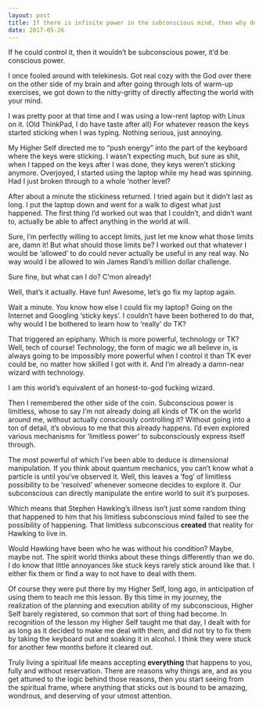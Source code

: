 ```yaml
---
layout: post
title: If there is infinite power in the subconscious mind, then why doesn&#39;t Stephen Hawking use it to cure himself?
date: 2017-05-26
---
```


<p>If he could control it, then it wouldn’t be subconscious power, it’d be conscious power.</p><p>I once fooled around with telekinesis. Got real cozy with the God over there on the other side of my brain and after going through lots of warm-up exercises, we got down to the nitty-gritty of directly affecting the world with your mind.</p><p>I was pretty poor at that time and I was using a low-rent laptop with Linux on it. (Old ThinkPad, I do have taste after all) For whatever reason the keys started sticking when I was typing. Nothing serious, just annoying.</p><p>My Higher Self directed me to “push energy” into the part of the keyboard where the keys were sticking. I wasn’t expecting much, but sure as shit, when I tapped on the keys after I was done, they keys weren’t sticking anymore. Overjoyed, I started using the laptop while my head was spinning. Had I just broken through to a whole ‘nother level?</p><p>After about a minute the stickiness returned. I tried again but it didn’t last as long. I put the laptop down and went for a walk to digest what just happened. The first thing I’d worked out was that I couldn’t, and didn’t want to, actually be able to affect anything in the world at will.</p><p>Sure, I’m perfectly willing to accept limits, just let me know what those limits are, damn it! But what should those limits be? I worked out that whatever I would be ‘allowed’ to do could never actually be useful in any real way. No way would I be allowed to win James Randi’s million dollar challenge.</p><p>Sure fine, but what can I do? C’mon already!</p><p>Well, that’s it actually. Have fun! Awesome, let’s go fix my laptop again.</p><p>Wait a minute. You know how else I could fix my laptop? Going on the Internet and Googling ‘sticky keys’. I couldn’t have been bothered to do that, why would I be bothered to learn how to ‘really’ do TK?</p><p>That triggered an epiphany. Which is more powerful, technology or TK? Well, tech of course! Technology, the form of magic we all believe in, is always going to be impossibly more powerful when I control it than TK ever could be, no matter how skilled I got with it. And I’m already a damn-near wizard with technology.</p><p>I am this world’s equivalent of an honest-to-god fucking wizard.</p><p>Then I remembered the other side of the coin. Subconscious power is limitless, whose to say I’m not already doing all kinds of TK on the world around me, without actually consciously controlling it? Without going into a ton of detail, it’s obvious to me that this already happens. I’d even explored various mechanisms for ‘limitless power’ to subconsciously express itself through.</p><p>The most powerful of which I’ve been able to deduce is dimensional manipulation. If you think about quantum mechanics, you can’t know what a particle is until you’ve observed it. Well, this leaves a ‘fog’ of limitless possibility to be ‘resolved’ whenever someone decides to explore it. Our subconscious can directly manipulate the entire world to suit it’s purposes.</p><p>Which means that Stephen Hawking’s illness isn’t just some random thing that happened to him that his limitless subconscious mind failed to see the possibility of happening. That limitless subconscious <b>created</b> that reality for Hawking to live in.</p><p>Would Hawking have been who he was without his condition? Maybe, maybe not. The spirit world thinks about these things differently than we do. I do know that little annoyances like stuck keys rarely stick around like that. I either fix them or find a way to not have to deal with them.</p><p>Of course they were put there by my Higher Self, long ago, in anticipation of using them to teach me this lesson. By this time in my journey, the realization of the planning and execution ability of my subconscious, Higher Self barely registered, so common that sort of thing had become. In recognition of the lesson my Higher Self taught me that day, I dealt with for as long as it decided to make me deal with them, and did not try to fix them by taking the keyboard out and soaking it in alcohol. I think they were stuck for another few months before it cleared out.</p><p>Truly living a spiritual life means accepting <b>everything</b> that happens to you, fully and without reservation. There are reasons why things are, and as you get attuned to the logic behind those reasons, then you start seeing from the spiritual frame, where anything that sticks out is bound to be amazing, wondrous, and deserving of your utmost attention.</p>
